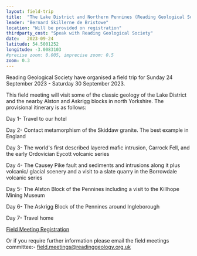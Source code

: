 ```yaml
---
layout: field-trip
title:  "The Lake District and Northern Pennines (Reading Geological Society)"
leader: "Bernard Skillerne de Bristowe"
location: "Will be provided on registration"
thirdparty_cost: "Speak with Reading Geological Society"
date:   2023-09-24
latitude: 54.5001252
longitude: -3.0083103
#precise zoom: 0.005, imprecise zoom: 0.5
zoom: 0.3
---
```

Reading Geological Society have organised a field trip for Sunday 24 September 2023 - Saturday 30 September 2023.

This field meeting will visit some of the classic geology of the Lake District and the nearby Alston and Askrigg blocks in north Yorkshire. The provisional itinerary is as follows:

Day 1- Travel to our hotel

Day 2- Contact metamorphism of the Skiddaw granite. The best example in England

Day 3- The world's first described layered mafic intrusion, Carrock Fell, and the early Ordovician Eycott volcanic series

Day 4- The Causey Pike fault and sediments and intrusions along it plus volcanic/ glacial scenery and a visit to a slate quarry in the Borrowdale volcanic series

Day 5- The Alston Block of the Pennines including a visit to the Killhope Mining Museum

Day 6- The Askrigg Block of the Pennines around Ingleborough

Day 7- Travel home

<a href="https://readinggeology.org.uk/dispbkfm.php?evt=1695510000">Field Meeting Registration</a>

Or if you require further information please email the field meetings committee:-
field.meetings@readinggeology.org.uk